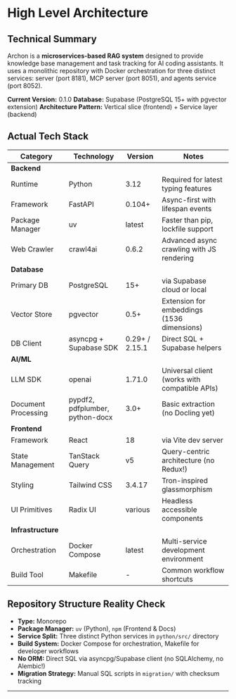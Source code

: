# High Level Architecture

## Technical Summary

Archon is a **microservices-based RAG system** designed to provide knowledge base management and task tracking for AI coding assistants. It uses a monolithic repository with Docker orchestration for three distinct services: server (port 8181), MCP server (port 8051), and agents service (port 8052).

**Current Version:** 0.1.0
**Database:** Supabase (PostgreSQL 15+ with pgvector extension)
**Architecture Pattern:** Vertical slice (frontend) + Service layer (backend)

## Actual Tech Stack

| Category          | Technology           | Version | Notes                                      |
| ----------------- | -------------------- | ------- | ------------------------------------------ |
| **Backend**       |                      |         |                                            |
| Runtime           | Python               | 3.12    | Required for latest typing features        |
| Framework         | FastAPI              | 0.104+  | Async-first with lifespan events           |
| Package Manager   | uv                   | latest  | Faster than pip, lockfile support          |
| Web Crawler       | crawl4ai             | 0.6.2   | Advanced async crawling with JS rendering  |
| **Database**      |                      |         |                                            |
| Primary DB        | PostgreSQL           | 15+     | via Supabase cloud or local                |
| Vector Store      | pgvector             | 0.5+    | Extension for embeddings (1536 dimensions) |
| DB Client         | asyncpg + Supabase SDK | 0.29+ / 2.15.1 | Direct SQL + Supabase helpers    |
| **AI/ML**         |                      |         |                                            |
| LLM SDK           | openai               | 1.71.0  | Universal client (works with compatible APIs) |
| Document Processing | pypdf2, pdfplumber, python-docx | 3.0+ | Basic extraction (no Docling yet) |
| **Frontend**      |                      |         |                                            |
| Framework         | React                | 18      | via Vite dev server                        |
| State Management  | TanStack Query       | v5      | Query-centric architecture (no Redux!)     |
| Styling           | Tailwind CSS         | 3.4.17  | Tron-inspired glassmorphism                |
| UI Primitives     | Radix UI             | various | Headless accessible components             |
| **Infrastructure**|                      |         |                                            |
| Orchestration     | Docker Compose       | latest  | Multi-service development environment      |
| Build Tool        | Makefile             | -       | Common workflow shortcuts                  |

## Repository Structure Reality Check

- **Type:** Monorepo
- **Package Manager:** `uv` (Python), `npm` (Frontend & Docs)
- **Service Split:** Three distinct Python services in `python/src/` directory
- **Build System:** Docker Compose for orchestration, Makefile for developer workflows
- **No ORM:** Direct SQL via asyncpg/Supabase client (no SQLAlchemy, no Alembic!)
- **Migration Strategy:** Manual SQL scripts in `migration/` with checksum tracking

---
